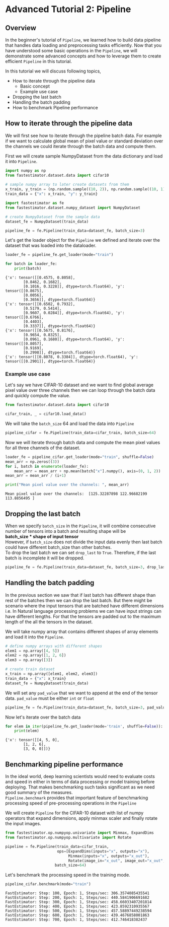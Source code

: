 <h1>Advanced Tutorial 2: Pipeline</h1>

<h2>Overview</h2>

In the beginner's tutorial of `Pipeline`, we learned how to build data pipeline that handles data loading and preprocessing tasks efficiently. Now that you have understood some basic operations in the `Pipeline`, we will demonstrate some advanced concepts and how to leverage them to create efficient `Pipeline` in this tutorial.

In this tutorial we will discuss following topics,

* How to iterate through the pipeline data
    * Basic concept
    * Example use case
* Dropping the last batch
* Handling the batch padding
* How to benchmark Pipeline performance

<h2>How to iterate through the pipeline data</h2>

We will first see how to iterate through the pipeline batch data. For example if we want to calculate global mean of pixel value or standard deviation over the channels we could iterate through the batch data and compute them.

First we will create sample NumpyDataset from the data dictionary and load it into `Pipeline`.


```python
import numpy as np
from fastestimator.dataset.data import cifar10
    
# sample numpy array to later create datasets from them
x_train, y_train = (np.random.sample((10, 2)), np.random.sample((10, 1)))
train_data = {"x": x_train, "y": y_train}
```


```python
import fastestimator as fe
from fastestimator.dataset.numpy_dataset import NumpyDataset

# create NumpyDataset from the sample data
dataset_fe = NumpyDataset(train_data)

pipeline_fe = fe.Pipeline(train_data=dataset_fe, batch_size=3)
```

Let's get the loader object for the `Pipeline` we defined and iterate over the dataset that was loaded into the dataloader.


```python
loader_fe = pipeline_fe.get_loader(mode="train")

for batch in loader_fe:
    print(batch)
```

    {'x': tensor([[0.4575, 0.8058],
            [0.8462, 0.1682],
            [0.1016, 0.3228]], dtype=torch.float64), 'y': tensor([[0.8675],
            [0.0056],
            [0.3656]], dtype=torch.float64)}
    {'x': tensor([[0.6502, 0.7932],
            [0.5179, 0.5414],
            [0.9607, 0.0284]], dtype=torch.float64), 'y': tensor([[0.6766],
            [0.4403],
            [0.3337]], dtype=torch.float64)}
    {'x': tensor([[0.5675, 0.8176],
            [0.9654, 0.8325],
            [0.0961, 0.1680]], dtype=torch.float64), 'y': tensor([[0.8057],
            [0.9169],
            [0.2998]], dtype=torch.float64)}
    {'x': tensor([[0.8078, 0.3384]], dtype=torch.float64), 'y': tensor([[0.2901]], dtype=torch.float64)}


<h3>Example use case</h3>

Let's say we have CIFAR-10 dataset and we want to find global average pixel value over three channels then we can loop through the batch data and quickly compute the value.


```python
from fastestimator.dataset.data import cifar10

cifar_train, _ = cifar10.load_data()
```

We will take the `batch_size` 64 and load the data into `Pipeline`


```python
pipeline_cifar = fe.Pipeline(train_data=cifar_train, batch_size=64)
```

Now we will iterate through batch data and compute the mean pixel values for all three channels of the dataset. 


```python
loader_fe = pipeline_cifar.get_loader(mode="train", shuffle=False)
mean_arr = np.zeros((3))
for i, batch in enumerate(loader_fe):
    mean_arr = mean_arr + np.mean(batch["x"].numpy(), axis=(0, 1, 2))
mean_arr = mean_arr / (i+1)
```


```python
print("Mean pixel value over the channels: ", mean_arr)
```

    Mean pixel value over the channels:  [125.32287898 122.96682199 113.8856495 ]


<h2>Dropping the last batch</h2>

When we specify `batch_size` in the `Pipeline`, it will combine consecutive number of tensors into a batch and resulting shape will be <br><b>batch_size * shape of input tensor</b><br> However, if `batch_size` does not divide the input data evenly then last batch could have different batch_size than other batches.<br>
To drop the last batch we can set `drop_last` to `True`. Therefore, if the last batch is incomplete it will be dropped.


```python
pipeline_fe = fe.Pipeline(train_data=dataset_fe, batch_size=3, drop_last=True)
```

<h2>Handling the batch padding</h2>

In the previous section we saw that if last batch has different shape than rest of the batches then we can drop the last batch. But there might be scenario where the input tensors that are batched have different dimensions i.e. In Natural language processing problems we can have input strings can have different lengths. For that the tensors are padded out to the maximum length of the all the tensors in the dataset.


We will take numpy array that contains different shapes of array elements and load it into the `Pipeline`.


```python
# define numpy arrays with different shapes
elem1 = np.array([4, 5])
elem2 = np.array([1, 2, 6])
elem3 = np.array([3])

# create train dataset
x_train = np.array([elem1, elem2, elem3])
train_data = {"x": x_train}
dataset_fe = NumpyDataset(train_data)
```

We will set any `pad_value` that we want to append at the end of the tensor data. `pad_value` must be either `int` or `float`


```python
pipeline_fe = fe.Pipeline(train_data=dataset_fe, batch_size=3, pad_value=0)
```

Now let's iterate over the batch data


```python
for elem in iter(pipeline_fe.get_loader(mode='train', shuffle=False)):
    print(elem)
```

    {'x': tensor([[4, 5, 0],
            [1, 2, 6],
            [3, 0, 0]])}


<h2>Benchmarking pipeline performance</h2>

In the ideal world, deep learning scientists would need to evaluate costs and speed in either in terms of data processing or model training before deploying. That makes benchmarking such tasks significant as we need good summary of the measures.<br>
`Pipeline.benchmark` provides that important feature of benchmarking processing speed of pre-processing operations in the `Pipeline`

We will create `Pipeline` for the CIFAR-10 dataset with list of numpy operators that expand dimensions, apply minmax scaler and finally rotate the input images. 


```python
from fastestimator.op.numpyop.univariate import Minmax, ExpandDims
from fastestimator.op.numpyop.multivariate import Rotate

pipeline = fe.Pipeline(train_data=cifar_train,
                       ops=[ExpandDims(inputs="x", outputs="x"),
                            Minmax(inputs="x", outputs="x_out"),
                            Rotate(image_in="x_out", image_out="x_out", limit=180)],
                      batch_size=64)
```

Let's benchmark the processing speed in the training mode.


```python
pipeline_cifar.benchmark(mode="train")
```

    FastEstimator: Step: 100, Epoch: 1, Steps/sec: 306.3574085435541
    FastEstimator: Step: 200, Epoch: 1, Steps/sec: 440.5841906691682
    FastEstimator: Step: 300, Epoch: 1, Steps/sec: 458.66033407201814
    FastEstimator: Step: 400, Epoch: 1, Steps/sec: 423.8592310935567
    FastEstimator: Step: 500, Epoch: 1, Steps/sec: 457.58897449238594
    FastEstimator: Step: 600, Epoch: 1, Steps/sec: 439.4676858001863
    FastEstimator: Step: 700, Epoch: 1, Steps/sec: 412.746418382437

